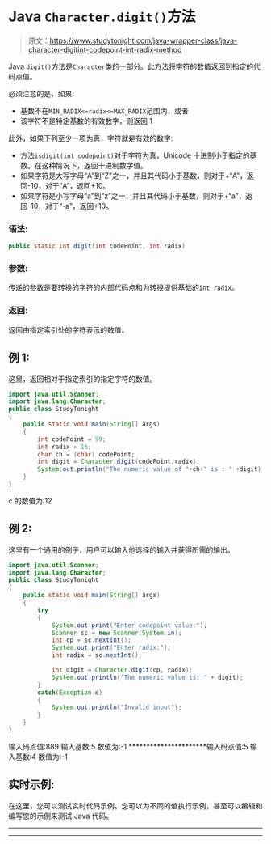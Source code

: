# Java `Character.digit()`方法

> 原文：<https://www.studytonight.com/java-wrapper-class/java-character-digitint-codepoint-int-radix-method>

Java `digit()`方法是`Character`类的一部分。此方法将字符的数值返回到指定的代码点值。

必须注意的是，如果:

*   基数不在`MIN_RADIX<=radix<=MAX_RADIX`范围内，或者
*   该字符不是特定基数的有效数字，则返回 1

此外，如果下列至少一项为真，字符就是有效的数字:

*   方法`isdigit(int codepoint)`对于字符为真，Unicode 十进制小于指定的基数。在这种情况下，返回十进制数字值。
*   如果字符是大写字母“A”到“Z”之一，并且其代码小于基数，则对于+“A”，返回-10，对于“A”，返回+10。
*   如果字符是小写字母“a”到“z”之一，并且其代码小于基数，则对于+“a”，返回-10，对于“-a”，返回+10。

### 语法:

```java
public static int digit(int codePoint, int radix) 
```

### 参数:

传递的参数是要转换的字符的内部代码点和为转换提供基础的`int radix`。

### 返回:

返回由指定索引处的字符表示的数值。

## 例 1:

这里，返回相对于指定索引的指定字符的数值。

```java
import java.util.Scanner; 
import java.lang.Character;
public class StudyTonight 
{  
    public static void main(String[] args) 
    {      
        int codePoint = 99;  
        int radix = 16;               
        char ch = (char) codePoint;           
        int digit = Character.digit(codePoint,radix);  
        System.out.println("The numeric value of "+ch+" is : " +digit);  
    }  
} 
```

c 的数值为:12

## 例 2:

这里有一个通用的例子，用户可以输入他选择的输入并获得所需的输出。

```java
import java.util.Scanner; 
import java.lang.Character;
public class StudyTonight 
{  
	public static void main(String[] args) 
	{      
		try
		{
			System.out.print("Enter codepoint value:");  
			Scanner sc = new Scanner(System.in);  
			int cp = sc.nextInt();
			System.out.print("Enter radix:");  
			int radix = sc.nextInt();        

			int digit = Character.digit(cp, radix);  
			System.out.println("The numeric value is: " + digit);            
		} 
		catch(Exception e)
		{
			System.out.println("Invalid input");  
		}
	}  
} 
```

输入码点值:889
输入基数:5
数值为:-1
**********************输入码点值:5
输入基数:4
数值为:-1

## 实时示例:

在这里，您可以测试实时代码示例。您可以为不同的值执行示例，甚至可以编辑和编写您的示例来测试 Java 代码。

* * *

* * *